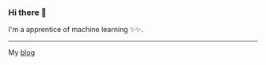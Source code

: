 ### Hi there 👋

I'm a apprentice of machine learning ✨✨.

-------
My [blog](https://huybik.github.io)
<!---
huybik/huybik is a ✨ special ✨ repository because its `README.md` (this file) appears on your GitHub profile.
You can click the Preview link to take a look at your changes.
--->
